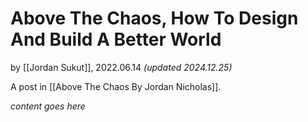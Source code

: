# Above The Chaos, How To Design And Build A Better World

by [[Jordan Sukut]], 2022.06.14 _(updated 2024.12.25)_

A post in [[Above The Chaos By Jordan Nicholas]].

_content goes here_
